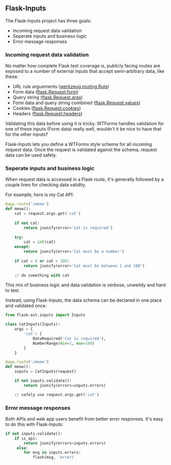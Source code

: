 ## Flask-Inputs

The Flask-Inputs project has three goals:

 - Incoming request data validation
 - Seperate inputs and business logic
 - Error message responses

### Incoming request data validation

No matter how complete Flask test coverage is, publicly facing routes are exposed to a number of external inputs that accept semi-arbitrary data, like these:

 - URL rule arguements ([werkzeug.routing.Rule](http://werkzeug.pocoo.org/docs/0.10/routing/#werkzeug.routing.Rule))
 - Form data ([flask.Request.form](http://flask.pocoo.org/docs/0.10/api/#flask.Request.form))
 - Query string ([flask.Request.args](http://flask.pocoo.org/docs/0.10/api/#flask.Request.args))
 - Form data and query string combined ([flask.Request.values](http://flask.pocoo.org/docs/0.10/api/#flask.Request.values))
 - Cookies ([flask.Request.cookies](http://flask.pocoo.org/docs/0.10/api/#flask.Request.cookies))
 - Headers ([flask.Request.headers](http://flask.pocoo.org/docs/0.10/api/#flask.Request.headers))

Validating this data before using it is tricky. WTForms handles validation for one of these inputs (Form data) really well, wouldn't it be nice to have that for the other inputs?

Flask-Inputs lets you define a WTForms style schema for all incoming request data. Once the request is validated against the schema, request data can be used safely.

### Seperate inputs and business logic
 
When request data is accessed in a Flask route, it's generally followed by a couple lines for checking data validity.

For example, here is my Cat API:


```python
@app.route('/meow')
def meow():
    cat = request.args.get('cat')
    
    if not cat:
        return jsonify(error='Cat is required')
    
    try:
        cat = int(cat)
    except:
        return jsonify(error='Cat must be a number')
    
    if cat < 0 or cat > 100:
        return jsonify(error='Cat must be between 1 and 100')
    
    // do something with cat
```

This mix of business logic and data validation is verbose, unweildy and hard to test.

Instead, using Flask-Inputs, the data schema can be declared in one place and validated once.

```python
from flask.ext.inputs import Inputs

class CatInputs(Inputs):
    args = {
        'cat': [
            DataRequired('Cat is required'),
            NumberRange(min=1, max=100)
        ]
    }

@app.route('/meow')
def meow():
    inputs = CatInputs(request)

    if not inputs.validate():
        return jsonify(errors=inputs.errors)

    // safely use request.args.get('cat')
```

### Error message responses

Both APIs and web app users benefit from better error responses. It's easy to do this with Flask-Inputs:

```python
if not inputs.validate():
    if is_api:
        return jsonify(errors=inputs.errors)
     else:
        for msg in inputs.errors:
            flash(msg, 'error)
```
